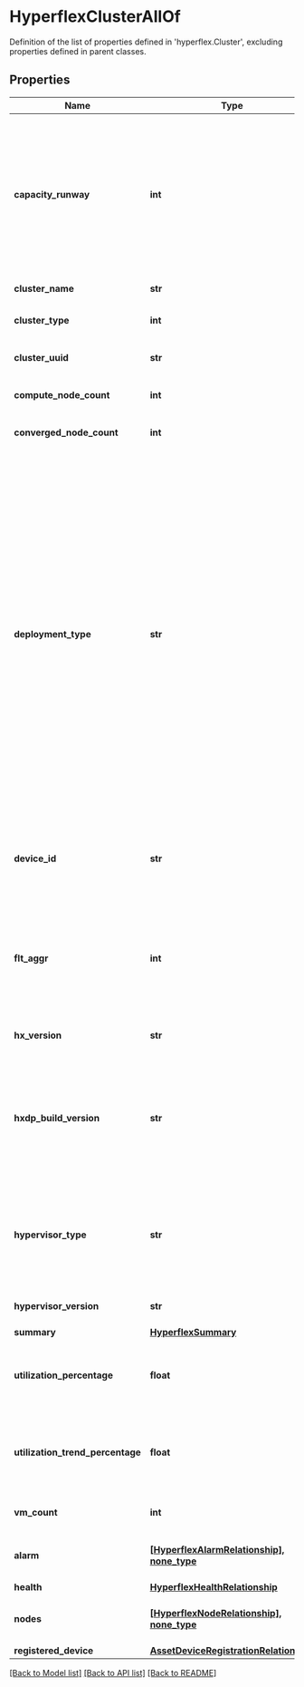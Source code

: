 # HyperflexClusterAllOf

Definition of the list of properties defined in 'hyperflex.Cluster', excluding properties defined in parent classes.
## Properties
Name | Type | Description | Notes
------------ | ------------- | ------------- | -------------
**capacity_runway** | **int** | The number of days remaining before the cluster&#39;s storage utilization reaches the recommended capacity limit of 76%. Default value is math.MaxInt32 to indicate that the capacity runway is \&quot;Unknown\&quot; for a cluster that is not connected or with not sufficient data. | [optional] [readonly] 
**cluster_name** | **str** | The name of this HyperFlex cluster. | [optional] [readonly] 
**cluster_type** | **int** | The storage type of this cluster (All Flash or Hybrid). | [optional] [readonly] 
**cluster_uuid** | **str** | The unique identifier for this HyperFlex cluster. | [optional] [readonly] 
**compute_node_count** | **int** | The number of compute nodes that belong to this cluster. | [optional] [readonly] 
**converged_node_count** | **int** | The number of converged nodes that belong to this cluster. | [optional] [readonly] 
**deployment_type** | **str** | The deployment type of the HyperFlex cluster. The cluster can have one of the following configurations: 1. Datacenter: The HyperFlex cluster consists of UCS Fabric Interconnect-attached nodes on a single site. 2. Stretched Cluster: The HyperFlex cluster consists of UCS Fabric Interconnect-attached nodes distributed across multiple sites. 3. Edge: The HyperFlex cluster consists of 2-4 standalone nodes. If the cluster is running a HyperFlex Data Platform version less than 4.0 or if the deployment type cannot be determined, the deployment type is set as &#39;NA&#39; (not available). | [optional] [readonly]  if omitted the server will use the default value of "NA"
**device_id** | **str** | The unique identifier of the device registration that represents this HyperFlex cluster&#39;s connection to Intersight. | [optional] [readonly] 
**flt_aggr** | **int** | The number of yellow (warning) and red (critical) alarms stored as an aggregate. The first 16 bits indicate the number of red alarms, and the last 16 bits contain the number of yellow alarms. | [optional] [readonly] 
**hx_version** | **str** | The HyperFlex Data Platform version of this cluster. | [optional] [readonly] 
**hxdp_build_version** | **str** | The version and build number of the HyperFlex Data Platform for this cluster. After a cluster upgrade, this version string will be updated on the next inventory cycle to reflect the newly installed version. | [optional] [readonly] 
**hypervisor_type** | **str** | The type of hypervisor running on this cluster. | [optional] [readonly]  if omitted the server will use the default value of "ESXi"
**hypervisor_version** | **str** | The version of hypervisor running on this cluster. | [optional] [readonly] 
**summary** | [**HyperflexSummary**](HyperflexSummary.md) |  | [optional] 
**utilization_percentage** | **float** | The storage utilization percentage is computed based on total capacity and current capacity utilization. | [optional] [readonly] 
**utilization_trend_percentage** | **float** | The storage utilization trend percentage represents the trend in percentage computed using the first and last point from historical data. | [optional] [readonly] 
**vm_count** | **int** | The number of virtual machines present on this cluster. | [optional] [readonly] 
**alarm** | [**[HyperflexAlarmRelationship], none_type**](HyperflexAlarmRelationship.md) | An array of relationships to hyperflexAlarm resources. | [optional] [readonly] 
**health** | [**HyperflexHealthRelationship**](HyperflexHealthRelationship.md) |  | [optional] 
**nodes** | [**[HyperflexNodeRelationship], none_type**](HyperflexNodeRelationship.md) | An array of relationships to hyperflexNode resources. | [optional] [readonly] 
**registered_device** | [**AssetDeviceRegistrationRelationship**](AssetDeviceRegistrationRelationship.md) |  | [optional] 

[[Back to Model list]](../README.md#documentation-for-models) [[Back to API list]](../README.md#documentation-for-api-endpoints) [[Back to README]](../README.md)


